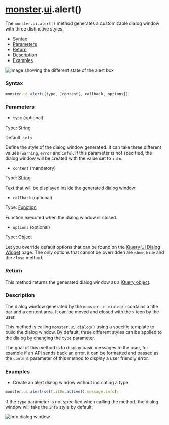# [monster][monster].[ui][ui].alert()
The `monster.ui.alert()` method generates a customizable dialog window with three distinctive styles.

* [Syntax](#syntax)
* [Parameters](#parameters)
* [Return](#return)
* [Description](#description)
* [Examples](#examples)

![Image showing the different state of the alert box](http://i.imgur.com/gCwHP0M.png)

### Syntax
```javascript
monster.ui.alert([type, ]content[, callback, options]);
```

### Parameters
* `type` (optional)

 Type: [String][string_literal]

 Default: `info`

 Define the style of the dialog window generated. It can take three different values (`warning`, `error` and `info`). If this parameter is not specified, the dialog window will be created with the value set to `info`.

* `content` (mandatory)

 Type: [String][string_literal]

 Text that will be displayed inside the generated dialog window.

* `callback` (optional)

 Type: [Function][function]

 Function executed when the dialog window is closed.

* `options` (optional)

 Type: [Object][object_literal]

 Let you override default options that can be found on the [jQuery UI Dialog Widget][dialog_widget] page. The only options that cannot be overridden are `show`, `hide` and the `close` method.

### Return
This method returns the generated dialog window as a [jQuery object][jquery].

### Description
The dialog window generated by the `monster.ui.dialog()` contains a title bar and a content area. It can be moved and closed with the `x` icon by the user.

This method is calling `monster.ui.dialog()` using a specific template to build the dialog window. By default, three different styles can be applied to the dialog by changing the `type` parameter.

The goal of this method is to display basic messages to the user, for example if an API sends back an error, it can be formatted and passed as the `content` parameter of this method to display a user friendly error.

### Examples
* Create an alert dialog window without indicating a type
```javascript
monster.ui.alert(self.i18n.active().message.info);
```

If the `type` parameter is not specified when calling the method, the dialog window will take the `info` style by default.

![Info dialog window](http://i.imgur.com/mFmjJv7.png)

[monster]: ../../monster.md
[ui]: ../ui.md

[string_literal]: https://developer.mozilla.org/en-US/docs/Web/JavaScript/Guide/Values,_variables,_and_literals#String_literals
[object_literal]: https://developer.mozilla.org/en-US/docs/Web/JavaScript/Guide/Values,_variables,_and_literals#Object_literals
[function]: https://developer.mozilla.org/en-US/docs/Web/JavaScript/Reference/Functions
[dialog_widget]: http://api.jqueryui.com/dialog/#options
[jquery]: http://api.jquery.com/Types/#jQuery